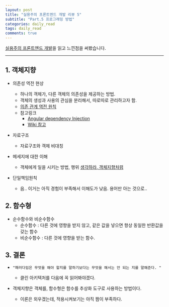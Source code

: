 ```yaml
---
layout: post
title: "실용주의 프론트엔드 개발 리뷰 5"
subtitle: "Part.5 프로그래밍 방법"
categories: daily_read
tags: daily_read
comments: true
---
```


[실용주의 프론트엔드 개발](https://peter-cho.gitbook.io/book/)을 읽고 느낀점을 써봤습니다.

---

## 1. 객체지향

- 의존성 역전 현상
    - 하나의 객체가, 다른 객체의 의존성을 제공하는 방법.
    - 객체의 생성과 사용의 관심을 분리해서, 따로따로 관리하고자 함.
    - [의존 관계 역전 원칙](https://ko.wikipedia.org/wiki/%EC%9D%98%EC%A1%B4%EA%B4%80%EA%B3%84_%EC%97%AD%EC%A0%84_%EC%9B%90%EC%B9%99)
    - 참고링크
        - [Angular dependency Injection](https://angular.kr/guide/dependency-injection)
        - [Wiki 참고](https://ko.wikipedia.org/wiki/%EC%9D%98%EC%A1%B4%EC%84%B1_%EC%A3%BC%EC%9E%85)

- 자료구조
    - 자료구조와 객체 비대칭
- 메세지에 대한 이해
    - 객체에게 일을 시키는 방법, 행위
        [생각하라, 객체지향처럼](https://woowabros.github.io/study/2016/07/07/think_object_oriented.html)
- 단일책임원칙
    - 음.. 이거는 아직 경험이 부족해서 이해도가 낮음. 용어만 아는 것으로..
    
## 2. 함수형

- 순수함수와 비순수함수
    - 순수함수 : 다른 것에 영향을 받지 않고, 같은 값을 넣으면 항상 동일한 반환값을 갖는 함수
    - 비순수함수 : 다른 것에 영향을 받는 함수.
    
## 3. 결론

- `"패러다임은 무엇을 해야 할지를 말하기보다는 무엇을 해서는 안 되는 지를 말해준다. "`
    - 클린 아키텍처를 다음에 꼭 읽어봐야겠다.

- 객체지향은 객체를, 함수형은 함수를 추상화 도구로 사용하는 방법이다.
    - 이론은 외우겠는데, 적용시켜보기는 아직 짬이 부족하다.
    
